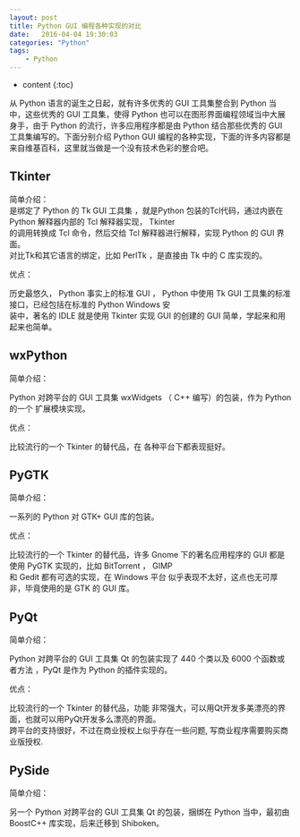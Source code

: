 ```yaml
---
layout: post
title: Python GUI 编程各种实现的对比
date:   2016-04-04 19:30:03
categories: "Python"
tags: 
    - Python
---
```


* content
{:toc}

从 Python 语言的诞生之日起，就有许多优秀的 GUI 工具集整合到 Python 当中，这些优秀的 GUI 工具集，使得 Python 也可以在图形界面编程领域当中大展身手，由于 Python 的流行，许多应用程序都是由 Python 结合那些优秀的 GUI 工具集编写的。下面分别介绍 Python GUI 编程的各种实现，下面的许多内容都是来自维基百科，这里就当做是一个没有技术色彩的整合吧。   

## Tkinter

简单介绍：   
是绑定了 Python 的 Tk GUI 工具集 ，就是Python 包装的Tcl代码，通过内嵌在 Python 解释器内部的 Tcl 解释器实现， Tkinter   
的调用转换成 Tcl 命令，然后交给 Tcl 解释器进行解释，实现 Python 的 GUI 界面。   
对比Tk和其它语言的绑定，比如 PerlTk ，是直接由 Tk 中的 C 库实现的。   

优点：   

历史最悠久， Python 事实上的标准 GUI ， Python 中使用 Tk GUI 工具集的标准接口，已经包括在标准的 Python Windows 安   
装中，著名的 IDLE 就是使用 Tkinter 实现 GUI 的创建的 GUI 简单，学起来和用起来也简单。   

## wxPython

简单介绍：   

Python 对跨平台的 GUI 工具集 wxWidgets （ C++ 编写）的包装，作为 Python 的一个 扩展模块实现。   

优点：   

比较流行的一个 Tkinter 的替代品，在 各种平台下都表现挺好。   

## PyGTK

简单介绍：   

一系列的 Python 对 GTK+ GUI 库的包装。   

优点：   

比较流行的一个 Tkinter 的替代品，许多 Gnome 下的著名应用程序的 GUI 都是使用 PyGTK 实现的，比如 BitTorrent ， GIMP   
和 Gedit 都有可选的实现，在 Windows 平台 似乎表现不太好，这点也无可厚非，毕竟使用的是 GTK 的 GUI 库。   

## PyQt

简单介绍：   

Python 对跨平台的 GUI 工具集 Qt 的包装实现了 440 个类以及 6000 个函数或者方法 ，PyQt 是作为 Python 的插件实现的。   

优点：   

比较流行的一个 Tkinter 的替代品，功能 非常强大，可以用Qt开发多美漂亮的界面，也就可以用PyQt开发多么漂亮的界面。   
跨平台的支持很好，不过在商业授权上似乎存在一些问题, 写商业程序需要购买商业版授权.   

## PySide

简单介绍：   

另一个 Python 对跨平台的 GUI 工具集 Qt 的包装，捆绑在 Python 当中，最初由 BoostC++ 库实现，后来迁移到 Shiboken。